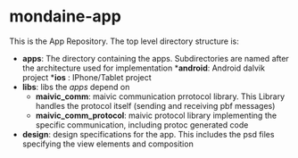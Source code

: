 mondaine-app
============

This is the App Repository. The top level directory structure is:

* __apps__: The directory containing the apps. Subdirectories are named after the architecture used for implementation
  *__android__: Android dalvik project
  *__ios__ : IPhone/Tablet project
* __libs__: libs the _apps_ depend on
  * __maivic_comm__: maivic communication prrotocol library. This Library handles the protocol itself (sending and receiving pbf messages)
  * __maivic_comm_protocol__: maivic protocol library implementing the specific communication, including protoc generated code
* __design__: design specifications for the app. This includes the psd files specifying the view elements and composition
  


